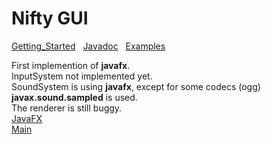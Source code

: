 # Nifty GUI

[Getting_Started](../documentation/Getting_Started.md) &nbsp; [Javadoc](../documentation/Getting_Started.md) &nbsp; [Examples](../documentation/Examples.md)

First implemention of **javafx**.
<br>InputSystem not implemented yet.
<br>SoundSystem is using **javafx**, except for some codecs (ogg) **javax.sound.sampled** is used.
<br>The renderer is still buggy.
<br>[JavaFX](https://openjfx.io/)
<br>[Main](../README.md)
